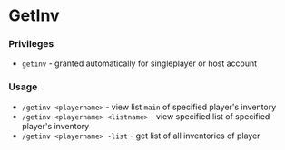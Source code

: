 # GetInv
### Privileges
* `getinv` - granted automatically for singleplayer or host account
### Usage
* `/getinv <playername>` - view list `main` of specified player's inventory
* `/getinv <playername> <listname>` - view specified list of specified player's inventory
* `/getinv <playername> -list` - get list of all inventories of player
